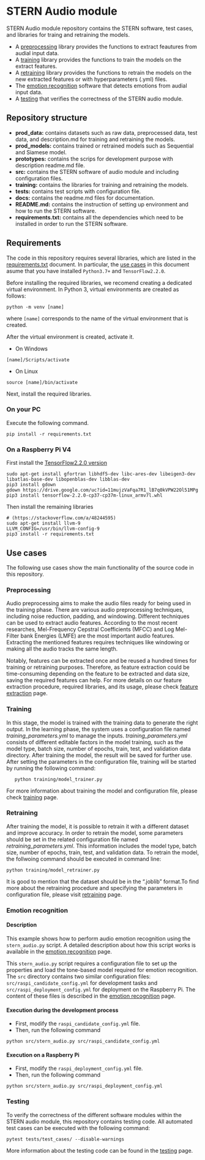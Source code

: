 # STERN Audio module

STERN Audio module repository contains the STERN software, test cases, and libraries for traing and retraining the models. 

- A [preprocessing](#preprocessing) library provides the functions to extract feautures from audial input data. 
- A [training](#training) library provides the functions to train the models on the extract features. 
- A [retraining](#retraining) library provides the functions to retrain the models on the new extracted features or with hyperparameters (.yml) files. 
- The [emotion recognition](#emotion-recognition) software that detects emotions from audial input data. 
- A [testing](#testing) that verifies the correctness of the STERN audio module.

## Repository structure

- **prod_data:** contains datasets such as raw data, preprocessed data, test data, and description.md for training and retraining the models.
- **prod_models:** contains trained or retrained models such as Sequential and Siamese model. 
- **prototypes:** contains the scrips for development purpose with description readme.md file.
- **src:** contains the STERN software of audio module and including configuration files. 
- **training:** contains the libraries for training and retraining the models.
- **tests:** contains test scripts with configuration file.
- **docs:** contains the readme.md files for documentation.
- **README.md:** contains the instruction of setting up environment and how to run the STERN software.
- **requirements.txt:** contains all the dependencies which need to be installed in order to run the STERN software.

## Requirements

The code in this repository requires several libraries, which are listed in the [requirements.txt](requirements.txt) document. In particular, the [use cases](#use-cases) in this document asume that you have installed `Python3.7+` and `TensorFlow2.2.0`.

Before installing the required libraries, we recomend creating a dedicated virtual environment. In Python 3, virtual environments are created as follows: 
```
python -m venv [name] 
```

where `[name]` corresponds to the name of the virtual environment that is created.

After the virtual environment is created, activate it.
* On Windows

```
[name]/Scripts/activate
```

* On Linux

```
source [name]/bin/activate
```

Next, install the required libraries.
### On your PC
Execute the following command.
```
pip install -r requirements.txt
```

### On a Raspberry Pi V4
First install the [TensorFlow2.2.0 version](https://qengineering.eu/install-tensorflow-2.2.0-on-raspberry-pi-4.html)

```
sudo apt-get install gfortran libhdf5-dev libc-ares-dev libeigen3-dev libatlas-base-dev libopenblas-dev libblas-dev 
pip3 install gdown
gdown https://drive.google.com/uc?id=11mujzVaFqa7R1_lB7q0kVPW22Ol51MPg
pip3 install tensorflow-2.2.0-cp37-cp37m-linux_armv7l.whl 
```
Then install the remaining libraries

```
# (https://stackoverflow.com/a/48244595)
sudo apt-get install llvm-9
LLVM_CONFIG=/usr/bin/llvm-config-9
pip3 install -r requirements.txt
```

## Use cases

The following use cases show the main functionality of the source code in this repository.

### Preprocessing
Audio preprocessing aims to make the audio files ready for being used in the training phase. There are various audio preprocessing techniques, including noise reduction, padding, and windowing. Different techniques can be used to extract audio features. According to the most recent researches, Mel-Frequency Cepstral Coefficients (MFCC) and Log Mel-Filter bank Energies (LMFE) are the most important audio features. Extracting the mentioned features requires techniques like windowing or making all the audio tracks the same length.

Notably, features can be extracted once and be reused a hundred times for training or retraining purposes. Therefore, as feature extraction could be time-consuming depending on the feature to be extracted and data size, saving the required features can help. For more details on our feature extraction procedure, required libraries, and its usage, please check [feature extraction](./docs/FeatureExtraction.md) page.

### Training 

In this stage, the model is trained with the training data to generate the right output. In the learning phase, the system uses a configuration file named _training_parameters.yml_ to manage the inputs. _training_parameters.yml_ consists of different editable factors in the model training, such as the model type, batch size, number of epochs, train, test, and validation data directory. After training the model, the result will be saved for further use. After setting the parameters in the configuration file, training will be started by running the following command:
       
       python training/model_trainer.py
  
For more information about training the model and configuration file, please check [training](./docs/Training.md) page.

### Retraining
After training the model, it is possible to retrain it with a different dataset and improve accuracy. In order to retrain the model, some parameters should be set in the related configuration file named _retraining_parameters.yml_. This information includes the model type, batch size, number of epochs, train, test, and validation data. To retrain the model, the follwoing command should be executed in command line:

    python training/model_retrainer.py


It is good to mention that the dataset should be in the “.joblib” format.To find more about the retraining procedure and specifying the parameters in configuration file, please visit [retraining](./docs/Retraining.md) page.
### Emotion recognition

#### Description
This example shows how to perform audio emotion recognition using the ```stern_audio.py``` script. A detailed description about how this script works is available in the [emotion recognition](./docs/EmotionRecognition.md) page.

This ```stern_audio.py``` script requires a configuration file to set up the properties and load the tone-based model required for emotion recognition. The ```src``` directory contains two similar configuration files: ```src/raspi_candidate_config.yml``` for development tasks and ```src/raspi_deployment_config.yml``` for deployment on the Raspberry Pi. The content of these files is described in the [emotion recognition](./docs/EmotionRecognition.md) page.

#### Execution during the development process
* First,  modify the `raspi_candidate_config.yml` file.
* Then, run the following command

```
python src/stern_audio.py src/raspi_candidate_config.yml
```

#### Execution on a Raspberry Pi
* First,  modify the `raspi_deployment_config.yml` file.
* Then, run the following command

```
python src/stern_audio.py src/raspi_deployment_config.yml
```

### Testing

To verify the correctness of the different software modules within the STERN audio module, this repository contains testing code. All automated test cases can be executed with the following command:

```
pytest tests/test_cases/ --disable-warnings
```

More information about the testing code can be found in the [testing](/docs/Testing.md) page.

